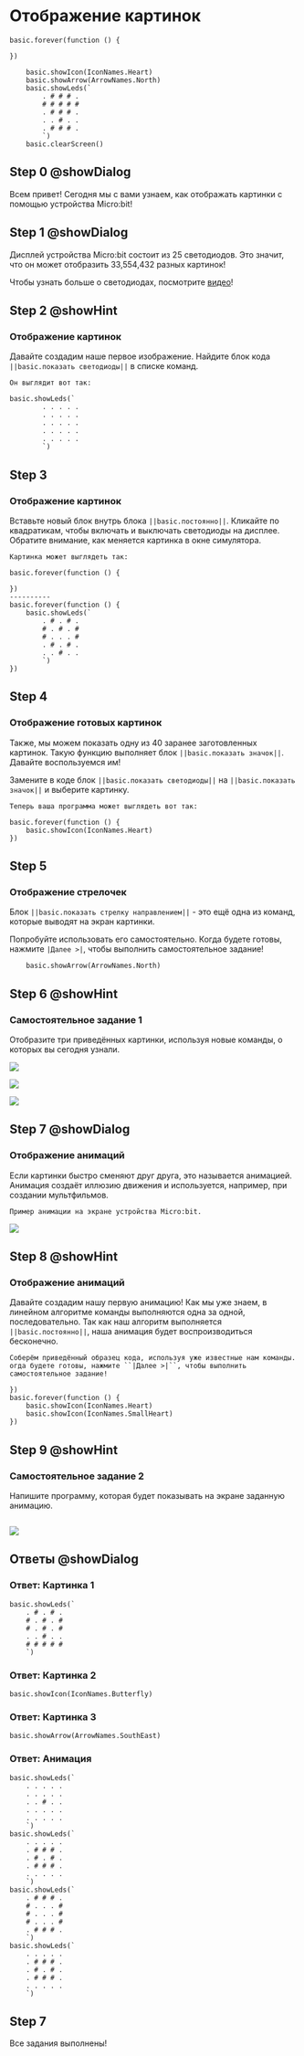 # Отображение картинок

```template
basic.forever(function () {
    
})

```
```blocks
    basic.showIcon(IconNames.Heart)
    basic.showArrow(ArrowNames.North)
    basic.showLeds(`
        . # # # .
        # # # # #
        . # # # .
        . . # . .
        . # # # .
        `)
    basic.clearScreen()
```
## Step 0 @showDialog
Всем привет! Сегодня мы с вами узнаем, как отображать картинки с помощью устройства Micro:bit!

## Step 1 @showDialog
Дисплей устройства Micro:bit состоит из 25 светодиодов. Это значит, что он может отобразить 33,554,432 разных картинок! 
  
Чтобы узнать больше о светодиодах, посмотрите [видео](https://www.youtube.com/watch?v=qqBmvHD5bCw&list=PLMMBk9hE-SeqDYtw9pGNPsQ10V_EGMyGe&index=1)!

## Step 2 @showHint
### Отображение картинок
Давайте создадим наше первое изображение. Найдите блок кода ``||basic.показать светодиоды||`` в списке команд.  
```hint
Он выглядит вот так:
```
```block
basic.showLeds(`
        . . . . .
        . . . . .
        . . . . .
        . . . . .
        . . . . .
        `)
```
## Step 3
### Отображение картинок
Вставьте новый блок внутрь блока ``||basic.постоянно||``. Кликайте по квадратикам, чтобы включать и выключать светодиоды на дисплее. Обратите внимание, как меняется картинка в окне симулятора.
```hint
Картинка может выглядеть так:
```
```diffblocks
basic.forever(function () {
    
})
----------
basic.forever(function () {
    basic.showLeds(`
        . # . # .
        # . # . #
        # . . . #
        . # . # .
        . . # . .
        `)
})
```

## Step 4
### Отображение готовых картинок
Также, мы можем показать одну из 40 заранее заготовленных картинок. Такую функцию выполняет блок ``||basic.показать значок||``. Давайте воспользуемся им!  
  
Замените в коде блок ``||basic.показать светодиоды||`` на ``||basic.показать значок||`` и выберите картинку.
```hint
Теперь ваша программа может выглядеть вот так:
```

```block
basic.forever(function () { 
    basic.showIcon(IconNames.Heart)
})
```
## Step 5
### Отображение стрелочек
Блок ``||basic.показать стрелку направлением||`` - это ещё одна из команд, которые выводят на экран картинки.
  
Попробуйте использовать его самостоятельно. Когда будете готовы, нажмите ``|Далее >|``, чтобы выполнить самостоятельное задание!
```block
    basic.showArrow(ArrowNames.North)
```

## Step 6 @showHint
### Самостоятельное задание 1
Отобразите три приведённых картинки, используя новые команды, о которых вы сегодня узнали. 

![](https://raw.githubusercontent.com/CraftAndCode/alien-pet/master/picture1.png)  

![](https://raw.githubusercontent.com/CraftAndCode/alien-pet/master/picture2.png)  

![](https://raw.githubusercontent.com/CraftAndCode/alien-pet/master/picture3.png)

## Step 7 @showDialog

### Отображение анимаций
Если картинки быстро сменяют друг друга, это называется анимацией. Анимация создаёт иллюзию движения и используется, например, при создании мультфильмов.
```hint
Пример анимации на экране устройства Micro:bit.
```
![](https://raw.githubusercontent.com/CraftAndCode/alien-pet/master/Heartbeat.gif)


## Step 8 @showHint
### Отображение анимаций
Давайте создадим нашу первую анимацию! Как мы уже знаем, в линейном алгоритме команды выполняются одна за одной, последовательно. Так как наш алгоритм выполняется ``||basic.постоянно||``, наша анимация будет воспроизводиться бесконечно.
```hint
Соберём приведённый образец кода, используя уже известные нам команды. огда будете готовы, нажмите ``|Далее >|``, чтобы выполнить самостоятельное задание!
```
```blocks
})
basic.forever(function () {
    basic.showIcon(IconNames.Heart)
    basic.showIcon(IconNames.SmallHeart)
})
```

## Step 9 @showHint
### Самостоятельное задание 2
Напишите программу, которая будет показывать на экране заданную анимацию. 
```hint
```
![](https://raw.githubusercontent.com/CraftAndCode/alien-pet/master/Pulse.gif)


## Ответы @showDialog
### Ответ: Картинка 1
```blocks
basic.showLeds(`
    . # . # .
    # . # . #
    # . # . #
    . . # . .
    # # # # #
    `)
```
### Ответ: Картинка 2
```blocks
basic.showIcon(IconNames.Butterfly)

```
### Ответ: Картинка 3
```blocks
basic.showArrow(ArrowNames.SouthEast)

```

### Ответ: Анимация
```blocks
basic.showLeds(`
    . . . . .
    . . . . .
    . . # . .
    . . . . .
    . . . . .
    `)
basic.showLeds(`
    . . . . .
    . # # # .
    . # . # .
    . # # # .
    . . . . .
    `)
basic.showLeds(`
    . # # # .
    # . . . #
    # . . . #
    # . . . #
    . # # # .
    `)
basic.showLeds(`
    . . . . .
    . # # # .
    . # . # .
    . # # # .
    . . . . .
    `)
```

## Step 7
Все задания выполнены!